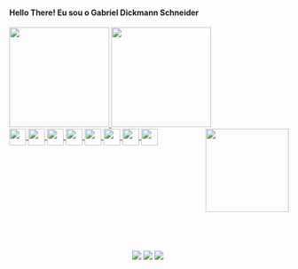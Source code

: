 #### Hello There! Eu sou o Gabriel Dickmann Schneider

<div>
  <a href="https://github.com/GabrielDickmannSchneider">
  <img height="180em" src="https://github-readme-stats.vercel.app/api?username=GabrielDickmannSchneider&show_icons=true&theme=gotham&include_all_commits=true&count_private=true"/>
  <img height="180em" src="https://github-readme-stats.vercel.app/api/top-langs/?username=GabrielDickmannSchneider&layout=compact&langs_count=168&theme=gotham"/>
</div>

<div style= "display: inline block"<br>
  <img align="center" height="30" weigth="40" src="https://cdn.jsdelivr.net/gh/devicons/devicon/icons/codepen/codepen-plain.svg"/>
  <img align="center" height="30" weigth="40" src="https://cdn.jsdelivr.net/gh/devicons/devicon/icons/csharp/csharp-original.svg" />
  <img align="center" height="30" weigth="40" src="https://cdn.jsdelivr.net/gh/devicons/devicon/icons/html5/html5-original.svg" />
  <img align="center" height="30" weigth="40" src="https://cdn.jsdelivr.net/gh/devicons/devicon/icons/css3/css3-original.svg" />
  <img align="center" height="30" weigth="40" src="https://cdn.jsdelivr.net/gh/devicons/devicon/icons/c/c-original.svg" />
  <img align="center" height="30" weigth="40" src="https://cdn.jsdelivr.net/gh/devicons/devicon/icons/javascript/javascript-original.svg" />
  <img align="center" height="30" weigth="40" src="https://cdn.jsdelivr.net/gh/devicons/devicon/icons/java/java-original.svg" />
  <img align="center" height="30" weigth="40" src="https://cdn.jsdelivr.net/gh/devicons/devicon/icons/vscode/vscode-original.svg" />
  <img align="right" height="150" src="https://media.giphy.com/media/0xdcdXP3VWcVyGo47I/giphy.gif" />
</div>

##

<div align="center" style="padding-top: 10rem"> 
  <a href="https://www.instagram.com/gdschneider_0608/" target="_blank"><img src="https://img.shields.io/badge/-Instagram-%23E4405F?style=for-the-badge&logo=instagram&logoColor=white" target="_blank"></a>
  <a href="https://codepen.io/GDSchneider_0608" target="_blank"><img src="https://img.shields.io/badge/Codepen-000000?style=for-the-badge&logo=codepen&logoColor=white" target="_blank"></a>
  <a href="https://www.linkedin.com/in/gabriel-dickmann-schneider-3b64ab227/" target="_blank"><img src="https://img.shields.io/badge/-LinkedIn-%230077B5?style=for-the-badge&logo=linkedin&logoColor=white" target="_blank"></a> 
</div>
